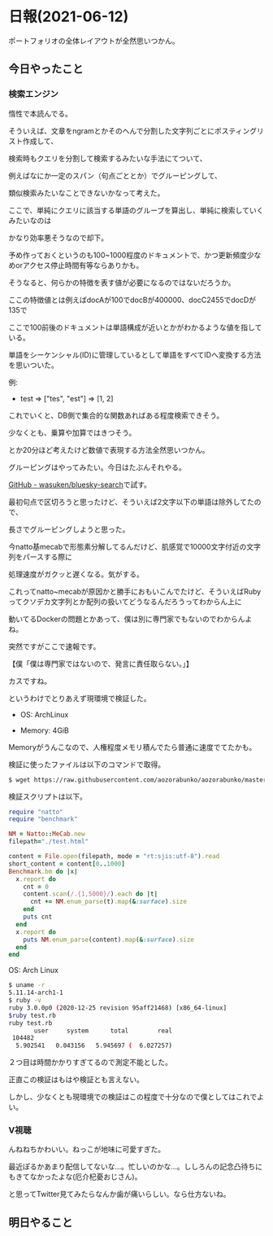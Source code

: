 # 日報(2021-06-12)

ポートフォリオの全体レイアウトが全然思いつかん。

## 今日やったこと

### 検索エンジン

惰性で本読んでる。

そういえば、文章をngramとかそのへんで分割した文字列ごとにポスティングリスト作成して、

検索時もクエリを分割して検索するみたいな手法にてついて、

例えばなにか一定のスパン（句点ごととか）でグルーピングして、

類似検索みたいなことできないかなって考えた。

ここで、単純にクエリに該当する単語のグループを算出し、単純に検索していくみたいなのは

かなり効率悪そうなので却下。

予め作っておくというのも100~1000程度のドキュメントで、かつ更新頻度少なめorアクセス停止時間有等ならありかも。

そうなると、何らかの特徴を表す値が必要になるのではないだろうか。

ここの特徴値とは例えばdocAが100でdocBが400000、docC2455でdocDが135で

ここで100前後のドキュメントは単語構成が近いとかがわかるような値を指している。

単語をシーケンシャル(ID)に管理しているとして単語をすべてIDへ変換する方法を思いついた。

例:

* test => ["tes", "est"] => [1, 2]

これでいくと、DB側で集合的な関数あればある程度検索できそう。

少なくとも、乗算や加算ではきつそう。

とか20分ほど考えたけど数値で表現する方法全然思いつかん。

グルーピングはやってみたい。今日はたぶんそれやる。

[GitHub - wasuken/bluesky-search](https://github.com/wasuken/bluesky-search)で試す。

最初句点で区切ろうと思ったけど、そういえば2文字以下の単語は除外してたので、

長さでグルーピングしようと思った。

今natto基mecabで形態素分解してるんだけど、肌感覚で10000文字付近の文字列をパースする際に

処理速度がガクッと遅くなる。気がする。

これってnatto~mecabが原因かと勝手におもいこんでたけど、そういえばRubyってクソデカ文字列とか配列の扱いてどうなるんだろうってわからん上に

動いてるDockerの問題とかあって、僕は別に専門家でもないのでわからんよね。

突然ですがここで速報です。

【僕「僕は専門家ではないので、発言に責任取らない。」】

カスですね。

というわけでとりあえず現環境で検証した。

* OS: ArchLinux

* Memory: 4GiB

Memoryがうんこなので、人権程度メモリ積んでたら普通に速度でてたかも。

検証に使ったファイルは以下のコマンドで取得。

```bash
$ wget https://raw.githubusercontent.com/aozorabunko/aozorabunko/master/cards/000005/files/53194_45356.html -O test.html
```

検証スクリプトは以下。

```ruby
require "natto"
require "benchmark"

NM = Natto::MeCab.new
filepath="./test.html"

content = File.open(filepath, mode = "rt:sjis:utf-8").read
short_content = content[0..1000]
Benchmark.bm do |x|
  x.report do
    cnt = 0
    content.scan(/.{1,5000}/).each do |t|
      cnt += NM.enum_parse(t).map(&:surface).size
    end
    puts cnt
  end
  x.report do
    puts NM.enum_parse(content).map(&:surface).size
  end
end

```

OS: Arch Linux

```bash
$ uname -r
5.11.14-arch1-1
$ ruby -v
ruby 3.0.0p0 (2020-12-25 revision 95aff21468) [x86_64-linux]
$ruby test.rb
ruby test.rb
       user     system      total        real
 104482
  5.902541   0.043156   5.945697 (  6.027257)
```

２つ目は時間かかりすぎてるので測定不能とした。

正直この検証はもはや検証とも言えない。

しかし、少なくとも現環境での検証はこの程度で十分なので僕としてはこれでよい。

### V視聴

んねねちかわいい。ねっこが地味に可愛すぎた。

最近ぽるかあまり配信してないな...。忙しいのかな...。ししろんの記念凸待ちにもきてなかったよな(厄介杞憂おじさん)。

と思ってTwitter見てみたらなんか歯が痛いらしい。なら仕方ないね。

## 明日やること
